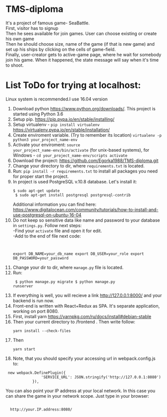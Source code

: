 # TMS-diploma
It's a project of famous game- SeaBattle.<br>
First, visitor has to signup <br>
Then he sees available for  join games. User can choose existing or create his own game<br>
Then he should choose size, name of the game (if that is new game) and set up his ships by clicking on the cells of game-field.<br>
Finally, user-creator gets to active-game page, where he wait for somebody join his game. When it happened, the state message will say when it's time to shoot.  
# List ToDo for trying at localhost:

Linux system is recommended.I use 16.04 version

1. Download python https://www.python.org/downloads/. This project is started using Python 3.6
2. Setup pip. https://pip.pypa.io/en/stable/installing/
3. Setup virtualenv - <code>pip install virtualenv</code> https://virtualenv.pypa.io/en/stable/installation/
4. Create enviroment variable. (Try to remember its location) <code>virtualenv -p python3 your_project_name-env</code>
5. Activate your enviroment: <code>source your_project_name-env/bin/activate</code> (for unix-based systems), for Windows - <code>cd your_project_name-env/scripts activate</code>
6. Download the project: https://github.com/Egorka1988/TMS-diploma.git
7. Change your directory to dir, where <code>requirements.txt</code> is located. 
8. Run:  <code>pip install -r requirements.txt</code> to install all packages you need for proper start the project.
9. In project is used PostgreSQL v.10.8 database. Let's install it:
    <pre><code>$ sudo apt-get update
    $ sudo apt-get install postgresql postgresql-contrib</code></pre>
    Additional information you can find here: https://www.digitalocean.com/community/tutorials/how-to-install-and-use-postgresql-on-ubuntu-16-04 <br>
10. Do not keep so sensitive data like name and password to your database in <code>settings.py</code>. Follow next steps:<br>
    -Find your <code>activate</code> file and open it for edit.<br>
    -Add to the end of file next code:<pre><code>  
    export DB_NAME=your_db_name
    export DB_USER=your_role
    export DB_PASSWORD=your_password</code></pre>
11. Change your dir to dir, where <code>manage.py</code> file is located.<br>
12. Run: <pre><code>
    $ python manage.py migrate
    $ python manage.py runserver
    </code></pre>
13. If everything is well, you will recieve a link http://127.0.0.1:8000/ and your backend is run now.
14. Front-end is written with React+Redux as SPA. It's separate application, working on port 8080.
15. First, install yarn https://yarnpkg.com/ru/docs/install#debian-stable 
16. Then your current directory to /frontend . Then write follow: <pre><code>yarn install --check-files </code></pre>
17. Then <pre><code>yarn start </code></pre>
18. Note, that you should specify your accessing url in webpack.config.js to:
 
<pre><code> new webpack.DefinePlugin({
                'SERVICE_URL': JSON.stringify('http://127.0.0.1:8080')
            }),  
</code></pre>
You can also point your IP address at your local network. In this case you can share the game in your network scope.
Just type in your browser:
  <pre><code>
  http://your.IP.address:8080/
  </code></pre>
